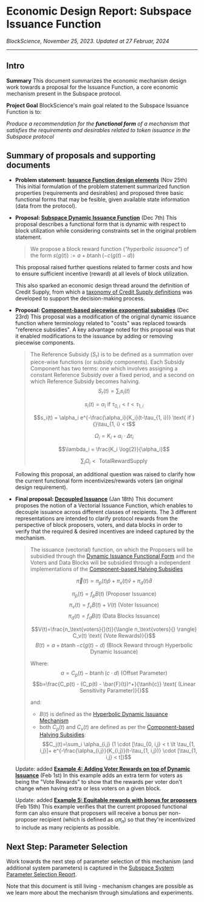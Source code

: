 # Economic Design Report: Subspace Issuance Function
*BlockScience, November 25, 2023. Updated at 27 Februar, 2024*

--- 
## Intro
**Summary**
This document summarizes the economic mechanism design work towards a proposal for the Issuance Function, a core economic mechanism present in the Subspace protocol.

**Project Goal**
BlockScience's main goal related to the Subspace Issuance Function is to:

*Produce a recommendation for the **functional form** of a mechanism that satisfies the requirements and desirables related to token issuance in the Subspace protocol*



## Summary of proposals and supporting documents

* **Problem statement: [Issuance Function design elements](https://github.com/BlockScience/subspace/blob/main/resources/subspace-issuance-function.md)** (Nov 25th)
This initial formulation of the problem statement summarized function properties (requirements and desirables) and proposed three basic functional forms that may be fesible, given available state information (data from the protocol).

* **Proposal: [Subspace Dynamic Issuance Function](https://github.com/BlockScience/subspace/blob/main/resources/subspace-dynamic-issuance-mechanism.md)** (Dec 7th)
This proposal describes a functional form that is dynamic with respect to block utilization while considering constraints set in the original problem statement.

    > We propose a block reward function (*"hyperbolic issuance"*) of the form $s(g(t)) := a + b \tanh(-c(g(t) - d))$

    This proposal raised further questions related to farmer costs and how to ensure sufficient incentive (reward) at all levels of block utilization.

    This also sparked an economic design thread around the definition of Credit Supply, from which a [taxonomy of Credit Supply definitions](https://github.com/BlockScience/subspace/blob/main/resources/subspace-credit-supply-for-storage-fee-purposes.md) was developed to support the decision-making process.

* **Proposal: [Component-based piecewise exponential subsidies](https://github.com/BlockScience/subspace/blob/main/resources/subspace-component-based-piece-wise-exponential-subsidies.md)** (Dec 23rd)
This proposal was a modification of the original dynamic issuance function where terminology related to "costs" was replaced towards "reference subsidies". A key advantage noted for this proposal was that it enabled modifications to the issuance by adding or removing piecewise components.

    > The Reference Subsidy ($S_r$) is to be defined as a summation over piece-wise functions (or subsidy components). Each Subsidy Component has two terms: one which involves assigning a constant Reference Subsidy over a fixed period, and a second on which Reference Subsidy becomes halving.
    > $$S_r(t) = \sum_i s_i(t)$$
    > 
    > $$s_i(t) = \alpha_i \text{          if }{}\tau_{0,i} < t < \tau_{1,i}$$
    > 
    > $$s_i(t) = \alpha_i e^{-\frac{\alpha_i}{K_i}(t-\tau_{1, i})}  \text{          if }{}\tau_{1, i} < t$$
    > 
    > $$\Omega_i = K_i + \alpha_i \cdot \Delta \tau_i$$
    > 
    > $$\lambda_i = \frac{K_i \log{2}}{\alpha_i}$$
    > 
    > $$\sum_i \Omega_i < \text{          TotalRewardSupply}{}$$
    > 

    Following this proposal, an additional question was raised to clarify how the current functional form incentivizes/rewards voters (an original design requirement).

* **Final proposal: [Decoupled Issuance](https://github.com/BlockScience/subspace/blob/main/resources/subspace-decoupled-issuance.md)** (Jan 18th)
This document proposes the notion of a Vectorial Issuance Function, which enables to decouple issuance across different classes of recipients. The 3 different representations are intended to clarify protocol rewards from the perspective of block proposers, voters, and data blocks in order to verify that the required & desired incentives are indeed captured by the mechanism.

    >The issuance (vectorial) function, on which the Proposers will be subsidied through the [Dynamic Issuance Functional Form](https://github.com/BlockScience/subspace/blob/main/resources/subspace-dynamic-issuance-mechanism.md) and the Voters and Data Blocks will be subsidied through a independent implementations of the [Component-based Halving Subsidies ](https://github.com/BlockScience/subspace/blob/main/resources/subspace-component-based-piece-wise-exponential-subsidies.md)
    >
    >
    >
    >$$\vec{\pi}(t) = \pi_p(t) \hat{p} + \pi_v(t) \hat{v} + \pi_d(t) \hat{d}$$
    >
    >$$\pi_p(t) = f_p B(t)  \text{          (Proposer Issuance)}{}$$
    >$$\pi_v(t) = f_v B(t) + V(t) \text{          (Voter Issuance)}{}$$
    >$$\pi_d(t) = f_d B(t) \text{          (Data Blocks Issuance)}{}$$
    >
    >$$V(t)=\frac{n_\text{voters}{}(t)}{\langle n_\text{voters}{} \rangle} C_v(t) \text{          (Vote Rewards)}{}$$
    >$$B(t) = a+b \tanh{-c (g(t)-d)} \text{          (Block Reward through Hyperbolic Dynamic Issuance)}{}$$
    >
    >Where:
    >$$a=C_p(t)-b\tanh{(c\cdot d)} \text{          (Offset Parameter)}{}$$
    >$$b=\frac{C_p(t) - (C_p(t) - \bar{F}(t))^+}{\tanh{c}} \text{          (Linear Sensitivity Parameter)}{}$$
    >
    >and:
    >* $B(t)$ is defined as the [Hyperbolic Dynamic Issuance Mechanism](https://github.com/BlockScience/subspace/blob/main/resources/subspace-dynamic-issuance-mechanism.md)
    >* both $C_p(t)$ and $C_v(t)$ are defined as per the [Component-based Halving Subsidies](https://github.com/BlockScience/subspace/blob/main/resources/subspace-component-based-piece-wise-exponential-subsidies.md):
    >$$C_j(t)=\sum_i \alpha_{i,j} (1 \cdot [\tau_{0, i,j} < t \lt \tau_{1, i,j}]+ e^{-\frac{\alpha_{i,j}}{K_{i,j}}(t-\tau_{1, i,j})} \cdot [\tau_{1, i,j} < t])$$

    Update: added **[Example 4: Adding Voter Rewards on top of Dynamic Issuance](https://github.com/BlockScience/subspace/blob/main/resources/subspace-decoupled-issuance.md#example-4-adding-voter-rewards-on-top-of-dynamic-issuance)** (Feb 1st)
    In this example adds an extra term for voters as being the "Vote Rewards" to show that the rewards per voter don't change when having extra or less voters on a given block.

    Update: added **[Example 5: Equitable rewards with bonus for proposers](https://github.com/BlockScience/subspace/blob/main/resources/subspace-decoupled-issuance.md#example-5-equitable-rewards-with-bonus-for-proposers)** (Feb 15th)
This example verifies that the current proposed functional form can also ensure that proposers will receive a bonus per non-proposer recipient (which is defined as $\alpha \pi_n$) so that they're incentivized to include as many recipients as possible.



## Next Step: Parameter Selection
Work towards the next step of parameter selection of this mechanism (and additional system parameters) is captured in the [Subspace System Parameter Selection Report](https://github.com/BlockScience/subspace/blob/main/resources/subspace-parameter-selection-report.md).

Note that this document is still living - mechanism changes are possible as we learn more about the mechanism through simulations and experiments.
